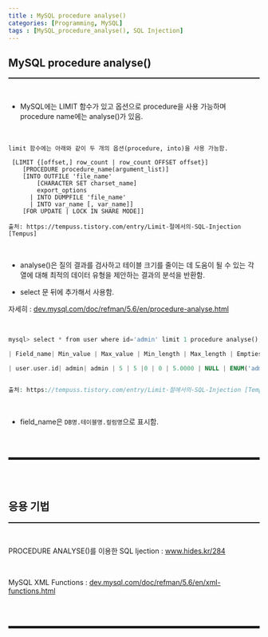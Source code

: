 ```yaml
---
title : MySQL procedure analyse()
categories: [Programming, MySQL]
tags : [MySQL_procedure_analyse(), SQL Injection]
---
```


## MySQL procedure analyse()
<hr style="border-top: 1px solid;"><br>

+ MySQL에는 LIMIT 함수가 있고 옵션으로 procedure을 사용 가능하며 procedure name에는 analyse()가 있음.

<br>

```
limit 함수에는 아래와 같이 두 개의 옵션(procedure, into)을 사용 가능함.

 [LIMIT {[offset,] row_count | row_count OFFSET offset}]
    [PROCEDURE procedure_name(argument_list)]
    [INTO OUTFILE 'file_name'
        [CHARACTER SET charset_name]
        export_options
      | INTO DUMPFILE 'file_name'
      | INTO var_name [, var_name]]
    [FOR UPDATE | LOCK IN SHARE MODE]]

출처: https://tempuss.tistory.com/entry/Limit-절에서의-SQL-Injection [Tempus]
```

<br>

+ analyse()은 질의 결과를 검사하고 테이블 크기를 줄이는 데 도움이 될 수 있는 각 열에 대해 최적의 데이터 유형을 제안하는 결과의 분석을 반환함.

+ select 문 뒤에 추가해서 사용함.

자세히 
: <a href="https://dev.mysql.com/doc/refman/5.6/en/procedure-analyse.html" target="_blank">dev.mysql.com/doc/refman/5.6/en/procedure-analyse.html</a>  

<br>

```php
mysql> select * from user where id='admin' limit 1 procedure analyse();

| Field_name| Min_value | Max_value | Min_length | Max_length | Empties_or_zeros | Nulls | Avg_value_or_avg_length | Std | Optimal_fieldtype|

| user.user.id| admin| admin | 5 | 5 |0 | 0 | 5.0000 | NULL | ENUM('admin') NOT NULL |


출처: https://tempuss.tistory.com/entry/Limit-절에서의-SQL-Injection [Tempus]
```

<br>

+ field_name은 ```DB명.테이블명.컬럼명```으로 표시함.

<br><br>
<hr style="border: 2px solid;">
<br><br>

## 응용 기법
<hr style="border-top: 1px solid;"><br>

PROCEDURE ANALYSE()를 이용한 SQL Ijection
: <a href="https://www.hides.kr/284" target="_blank">www.hides.kr/284</a> 

<br>

MySQL XML Functions
: <a href="https://dev.mysql.com/doc/refman/5.6/en/xml-functions.html" target="_blank">dev.mysql.com/doc/refman/5.6/en/xml-functions.html</a>

<br><br>
<hr style="border: 2px solid;">
<br><br>
